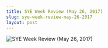 ```yaml
---
title: SYE Week Review (May 26, 2017)
slug: sye-week-review-may-26-2017
layout: post
---
```


![SYE Week Review (May 26, 2017)](/media_root/file_archive/SYE_Weekly_Review_May_26.png "SYE Week Review (May 26, 2017)")
